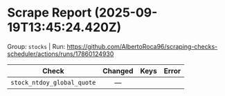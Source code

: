 # Scrape Report (2025-09-19T13:45:24.420Z)

Group: `stocks`  |  Run: https://github.com/AlbertoRoca96/scraping-checks-scheduler/actions/runs/17860124930

| Check | Changed | Keys | Error |
|---|:---:|:--|:--|
| `stock_ntdoy_global_quote` | — |  |  |
